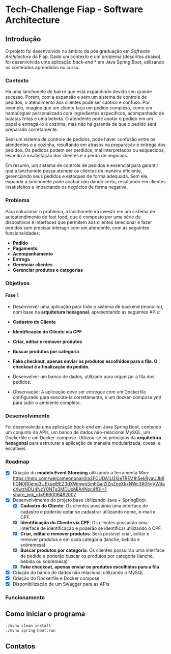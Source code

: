 # Tech-Challenge Fiap - Software Architecture

## Introdução
O projeto foi desenvolvido no âmbito da pós graduação em *Software Architecture* da Fiap. Dado um contexto e um problema (descritos abaixo), foi desenvolvida uma aplicação *back-end* * em Java Spring Boot, utilizando os conteúdos aprendidos no curso.

### Contexto 
Há uma lanchonete de bairro que está expandindo devido seu grande sucesso. Porém, com a expansão e sem um sistema de controle de pedidos, o atendimento aos clientes pode ser caótico e confuso. Por exemplo, imagine que um cliente faça um pedido complexo, como um hambúrguer personalizado com ingredientes específicos, acompanhado de batatas fritas e uma bebida. O atendente pode anotar o pedido em um papel e entregá-lo à cozinha, mas não há garantia de que o pedido será preparado corretamente.

Sem um sistema de controle de pedidos, pode haver confusão entre os atendentes e a cozinha, resultando em atrasos na preparação e entrega dos pedidos. Os pedidos podem ser perdidos, mal interpretados ou esquecidos, levando à insatisfação dos clientes e a perda de negócios.

Em resumo, um sistema de controle de pedidos é essencial para garantir que a lanchonete possa atender os clientes de maneira eficiente, gerenciando seus pedidos e estoques de forma adequada. Sem ele, expandir a lanchonete pode acabar não dando certo, resultando em clientes insatisfeitos e impactando os negócios de forma negativa.

### Problema
Para solucionar o problema, a lanchonete irá investir em um sistema de autoatendimento de fast food, que é composto por uma série de dispositivos e interfaces que permitem aos clientes selecionar e fazer pedidos sem precisar interagir com um atendente, com as seguintes funcionalidades:

- **Pedido**
- **Pagamento**
- **Acompanhamento**
- **Entrega**
- **Gerenciar clientes**
- **Gerenciar produtos e categorias**

### Objetivos
#### Fase 1
 - Desenvolver uma aplicação para todo o sistema de backend (monolito), com base na **arquitetura hexagonal**, apresentando as seguintes APIs:

- **Cadastro do Cliente**
- **Identificação do Cliente via CPF**
- **Criar, editar e remover produtos**
- **Buscar produtos por categoria**
- **Fake checkout, apenas enviar os produtos escolhidos para a fila. O checkout é a finalização do pedido.**

- Desenvolver um banco de dados, utilizado para organizar a fila dos pedidos.

- Observação: A aplicação deve ser entregue com um Dockerfile configurado para executá-la corretamente, e um docker-compose.yml para subir o ambiente completo.
              
### Desenvolvimento
Foi desenvolvida uma aplicação *back-end* em Java Spring Boot, contendo um conjunto de APIs, um banco de dados não-relacional MySQL, um Dockerfile e um Docker-compose. Utilizou-se os princípios da **arquitetura hexagonal** para estruturar a aplicação de maneira modularizada, coesa, e escalável.

### Roadmap
- [x] Criação do **modelo Event Storming** utilizando a ferramenta *Miro*: <https://miro.com/welcomeonboard/a3FCUDA1U2l2eTREV1h5ekRyaUJIdlhGN0R0eno3UExuelBEZ3dXWmwxSmFGajZIZnZneXkxNWc3R05yVWdacXwzNDU4NzY0NTg3MDUxMjA4Nzc4fDI=?share_link_id=966006482007>
- [x] Desenvolvimento do projeto base Utilizando Java + SpringBoot
    - [x] **Cadastro do Cliente**: Os clientes possuirão uma interface de cadastro e poderão optar se cadastrar utilizando nome, e-mail e CPF.
    - [x] **Identificação do Cliente via CPF**: Os clientes possuirão uma interface de identificação e poderão se identificar utilizando o CPF.
    - [X] **Criar, editar e remover produtos**: Será possível criar, editar e remover produtos e em cada categoria (lanche, bebida e sobremesa)
    - [x] **Buscar produtos por categoria**: Os clientes possuirão uma interface de pedido e poderão buscar os produtos por categoria (lanche, bebida ou sobremesa)
    - [x] **Fake checkout, apenas enviar os produtos escolhidos para a fila**
- [x] Criação do banco de dados não relacional utilizando o MySQL
- [x] Criação do Dockerfile e Docker compose
- [x] Disponibilização de um Swagger para as APIs

### Funcionamento

## Como iniciar o programa
```bash
./mvnw clean install
./mvnw spring-boot:run
```

## Contatos
